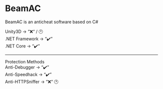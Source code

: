 # BeamAC
BeamAC is an anticheat software based on C#

Unity3D -> “❌“ / 🕐
<br />
.NET Framework -> “✔️” 
<br />
.NET Core -> “✔️” 
<hr >
Protection Methods
<br />
Anti-Debugger -> “✔️” 
<br />
Anti-Speedhack -> “✔️” 
<br />
Anti-HTTPSniffer -> “❌“ 🕐

